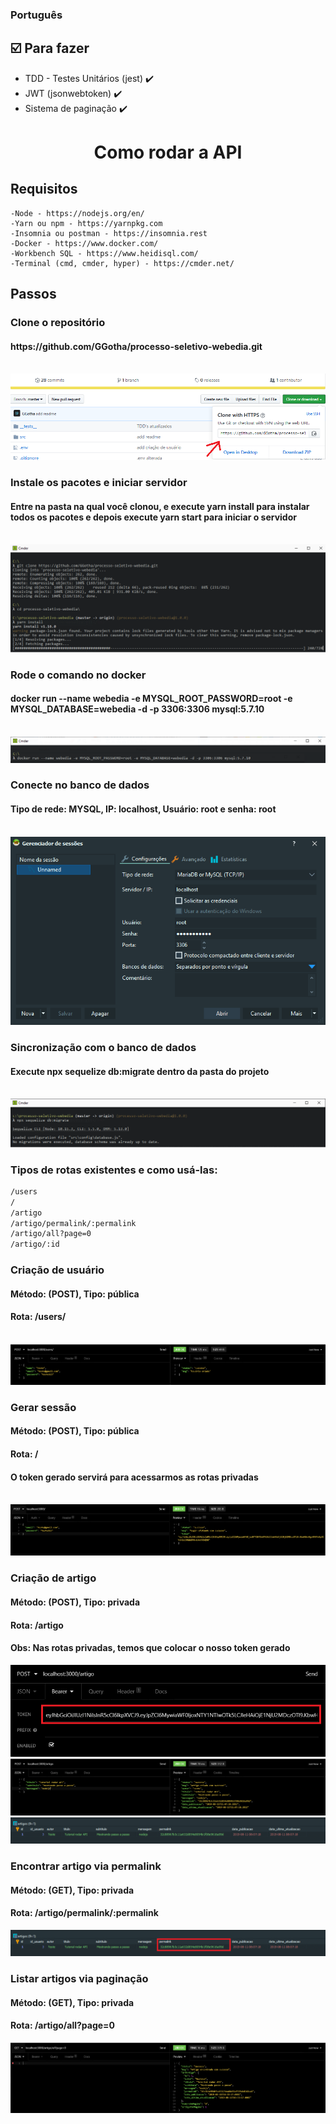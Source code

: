<h3 align="left">
    Português
</h3>

## :ballot_box_with_check: Para fazer

- TDD - Testes Unitários (jest) :heavy_check_mark:
- JWT (jsonwebtoken) :heavy_check_mark:
- Sistema de paginação :heavy_check_mark:

<h1 align="center">
    Como rodar a API
</h1>

## Requisitos

```
-Node - https://nodejs.org/en/
-Yarn ou npm - https://yarnpkg.com
-Insomnia ou postman - https://insomnia.rest
-Docker - https://www.docker.com/
-Workbench SQL - https://www.heidisql.com/
-Terminal (cmd, cmder, hyper) - https://cmder.net/
```

## Passos

<h3>Clone o repositório</h3>
<h4>https://github.com/GGotha/processo-seletivo-webedia.git</h4>
<br>
<img src="./src/assets/readme/clone.png" alt="clone">

<h3>Instale os pacotes e iniciar servidor</h3>
<h4>Entre na pasta na qual você clonou, e execute yarn install para instalar todos os pacotes e depois execute yarn
    start para iniciar o servidor</h4>
<br>
<img src="./src/assets/readme/install.png" alt="clone">

<h3>Rode o comando no docker</h3>
<h4>docker run --name webedia -e MYSQL_ROOT_PASSWORD=root -e
    MYSQL_DATABASE=webedia -d -p 3306:3306 mysql:5.7.10</h4>
<br>
<img src="./src/assets/readme/docker.png" alt="docker">

<h3>Conecte no banco de dados</h3>
<h4>Tipo de rede: MYSQL, IP: localhost, Usuário: root e senha: root</h4>
<br>
<img src="./src/assets/readme/db.png" alt="docker">

<h3>Sincronização com o banco de dados</h3>
<h4>Execute npx sequelize db:migrate dentro da pasta do projeto</h4>
<br>
<img src="./src/assets/readme/migration.png" alt="docker">

<h3>Tipos de rotas existentes e como usá-las:</h3>

```bash
/users
/
/artigo
/artigo/permalink/:permalink
/artigo/all?page=0
/artigo/:id
```

<h3>Criação de usuário</h3>
<h4>Método: (POST), Tipo: pública</h4>
<h4>Rota: /users/</h4>
<br>
<img src="./src/assets/readme/user.png" alt="docker">
<h3>Gerar sessão</h3>
<h4>Método: (POST), Tipo: pública</h4>
<h4>Rota: /</h4>
<h4>O token gerado servirá para acessarmos as rotas privadas</h4>
<br>
<img src="./src/assets/readme/sessao.png" alt="docker">
<br>
<h3>Criação de artigo</h3>
<h4>Método: (POST), Tipo: privada</h4>
<h4>Rota: /artigo</h4>
<h4>Obs: Nas rotas privadas, temos que colocar o nosso token gerado</h4>
<img src="./src/assets/readme/rotas_privadas.png" alt="docker">
<img src="./src/assets/readme/artigo.png" alt="docker">
<img src="./src/assets/readme/artigo2.png" alt="docker">
<br>
<h3>Encontrar artigo via permalink</h3>
<h4>Método: (GET), Tipo: privada</h4>
<h4>Rota: /artigo/permalink/:permalink</h4>
<img src="./src/assets/readme/permalink.png" alt="docker">
<br>
<h3>Listar artigos via paginação</h3>
<h4>Método: (GET), Tipo: privada</h4>
<h4>Rota: /artigo/all?page=0</h4>
<img src="./src/assets/readme/paginacao.png" alt="docker">
<br>